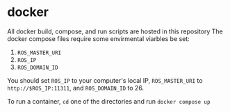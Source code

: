 # docker
All docker build, compose, and run scripts are hosted in this repository
The docker compose files require some envirmental viarbles be set:
1. `ROS_MASTER_URI`
1. `ROS_IP`
1. `ROS_DOMAIN_ID`

You should set `ROS_IP` to your computer's local IP, `ROS_MASTER_URI` to `http://$ROS_IP:11311`, and `ROS_DOMAIN_ID` to 26.

To run a container, `cd` one of the directories and run `docker compose up`
